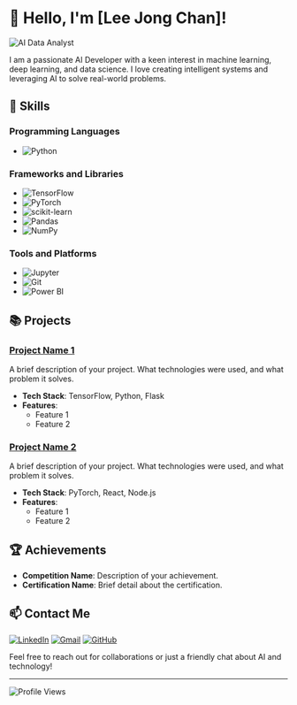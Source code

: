 # 👋 Hello, I'm [Lee Jong Chan]!

![AI Data Analyst](https://via.placeholder.com/1200x300.png?text=AI+Developer)

I am a passionate AI Developer with a keen interest in machine learning, deep learning, and data science. I love creating intelligent systems and leveraging AI to solve real-world problems.

## 🚀 Skills

### Programming Languages
- ![Python](https://img.shields.io/badge/Python-3776AB?style=for-the-badge&logo=python&logoColor=white)

### Frameworks and Libraries
- ![TensorFlow](https://img.shields.io/badge/TensorFlow-FF6F00?style=for-the-badge&logo=tensorflow&logoColor=white)
- ![PyTorch](https://img.shields.io/badge/PyTorch-EE4C2C?style=for-the-badge&logo=pytorch&logoColor=white)
- ![scikit-learn](https://img.shields.io/badge/scikit--learn-F7931E?style=for-the-badge&logo=scikit-learn&logoColor=white)
- ![Pandas](https://img.shields.io/badge/Pandas-150458?style=for-the-badge&logo=pandas&logoColor=white)
- ![NumPy](https://img.shields.io/badge/NumPy-013243?style=for-the-badge&logo=numpy&logoColor=white)

### Tools and Platforms
- ![Jupyter](https://img.shields.io/badge/Jupyter-F37626?style=for-the-badge&logo=jupyter&logoColor=white)
- ![Git](https://img.shields.io/badge/Git-F05032?style=for-the-badge&logo=git&logoColor=white)
- ![Power BI](https://img.shields.io/badge/Power%20BI-F2C811?style=for-the-badge&logo=power-bi&logoColor=black)

## 📚 Projects

### [Project Name 1](https://github.com/your-username/project1)
A brief description of your project. What technologies were used, and what problem it solves.

- **Tech Stack**: TensorFlow, Python, Flask
- **Features**:
  - Feature 1
  - Feature 2

### [Project Name 2](https://github.com/your-username/project2)
A brief description of your project. What technologies were used, and what problem it solves.

- **Tech Stack**: PyTorch, React, Node.js
- **Features**:
  - Feature 1
  - Feature 2

## 🏆 Achievements

- **Competition Name**: Description of your achievement.
- **Certification Name**: Brief detail about the certification.

## 📫 Contact Me

[![LinkedIn](https://img.shields.io/badge/LinkedIn-0A66C2?style=for-the-badge&logo=linkedin&logoColor=white)](https://www.linkedin.com/in/%EC%A2%85%EC%B0%AC-%EC%9D%B4-229282268/)
[![Gmail](https://img.shields.io/badge/Gmail-D14836?style=for-the-badge&logo=gmail&logoColor=white)](mailto:qkskfka@gmail.com)
[![GitHub](https://img.shields.io/badge/GitHub-181717?style=for-the-badge&logo=github&logoColor=white)]([https://github.com/qkskfka])

Feel free to reach out for collaborations or just a friendly chat about AI and technology!

---

![Profile Views](https://komarev.com/ghpvc/?username=your-username&color=blue&style=flat-square)

